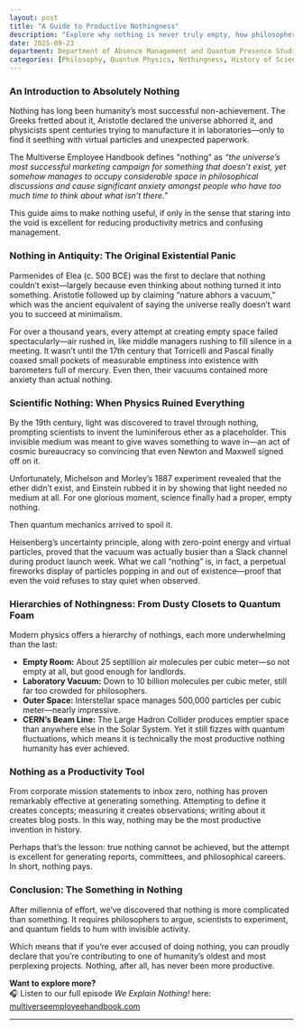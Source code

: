 ```yaml
---
layout: post
title: "A Guide to Productive Nothingness"
description: "Explore why nothing is never truly empty, how philosophers and physicists failed to keep it vacant, and why the void has become humanity’s most productive invention."
date: 2025-09-23
department: Department of Absence Management and Quantum Presence Studies
categories: [Philosophy, Quantum Physics, Nothingness, History of Science, Existential Oddities]
---
```


### An Introduction to Absolutely Nothing

Nothing has long been humanity’s most successful non-achievement. The Greeks fretted about it, Aristotle declared the universe abhorred it, and physicists spent centuries trying to manufacture it in laboratories—only to find it seething with virtual particles and unexpected paperwork.  

The Multiverse Employee Handbook defines "nothing" as *“the universe’s most successful marketing campaign for something that doesn’t exist, yet somehow manages to occupy considerable space in philosophical discussions and cause significant anxiety amongst people who have too much time to think about what isn’t there.”*

This guide aims to make nothing useful, if only in the sense that staring into the void is excellent for reducing productivity metrics and confusing management.  

### Nothing in Antiquity: The Original Existential Panic

Parmenides of Elea (c. 500 BCE) was the first to declare that nothing couldn’t exist—largely because even thinking about nothing turned it into something. Aristotle followed up by claiming “nature abhors a vacuum,” which was the ancient equivalent of saying the universe really doesn’t want you to succeed at minimalism.  

For over a thousand years, every attempt at creating empty space failed spectacularly—air rushed in, like middle managers rushing to fill silence in a meeting. It wasn’t until the 17th century that Torricelli and Pascal finally coaxed small pockets of measurable emptiness into existence with barometers full of mercury. Even then, their vacuums contained more anxiety than actual nothing.  

### Scientific Nothing: When Physics Ruined Everything

By the 19th century, light was discovered to travel through nothing, prompting scientists to invent the luminiferous ether as a placeholder. This invisible medium was meant to give waves something to wave in—an act of cosmic bureaucracy so convincing that even Newton and Maxwell signed off on it.  

Unfortunately, Michelson and Morley’s 1887 experiment revealed that the ether didn’t exist, and Einstein rubbed it in by showing that light needed no medium at all. For one glorious moment, science finally had a proper, empty nothing.  

Then quantum mechanics arrived to spoil it.  

Heisenberg’s uncertainty principle, along with zero-point energy and virtual particles, proved that the vacuum was actually busier than a Slack channel during product launch week. What we call “nothing” is, in fact, a perpetual fireworks display of particles popping in and out of existence—proof that even the void refuses to stay quiet when observed.  

### Hierarchies of Nothingness: From Dusty Closets to Quantum Foam

Modern physics offers a hierarchy of nothings, each more underwhelming than the last:  

- **Empty Room:** About 25 septillion air molecules per cubic meter—so not empty at all, but good enough for landlords.  
- **Laboratory Vacuum:** Down to 10 billion molecules per cubic meter, still far too crowded for philosophers.  
- **Outer Space:** Interstellar space manages 500,000 particles per cubic meter—nearly impressive.  
- **CERN’s Beam Line:** The Large Hadron Collider produces emptier space than anywhere else in the Solar System. Yet it still fizzes with quantum fluctuations, which means it is technically the most productive nothing humanity has ever achieved.  

### Nothing as a Productivity Tool

From corporate mission statements to inbox zero, nothing has proven remarkably effective at generating something. Attempting to define it creates concepts; measuring it creates observations; writing about it creates blog posts. In this way, nothing may be the most productive invention in history.  

Perhaps that’s the lesson: true nothing cannot be achieved, but the attempt is excellent for generating reports, committees, and philosophical careers. In short, nothing pays.  

### Conclusion: The Something in Nothing

After millennia of effort, we’ve discovered that nothing is more complicated than something. It requires philosophers to argue, scientists to experiment, and quantum fields to hum with invisible activity.  

Which means that if you’re ever accused of doing nothing, you can proudly declare that you’re contributing to one of humanity’s oldest and most perplexing projects. Nothing, after all, has never been more productive.  

**Want to explore more?**  
🎧 Listen to our full episode *We Explain Nothing!* here: [multiverseemployeehandbook.com](https://multiverseemployeehandbook.com/episodes/we-explain-nothing/)  

---